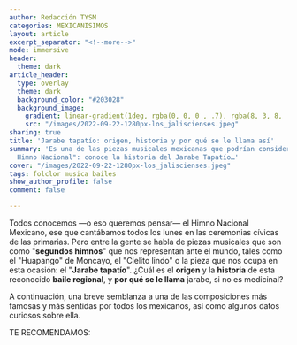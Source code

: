 ```yaml
---
author: Redacción TYSM
categories: MEXICANISIMOS
layout: article
excerpt_separator: "<!--more-->"
mode: immersive
header:
  theme: dark
article_header:
  type: overlay
  theme: dark
  background_color: "#203028"
  background_image:
    gradient: linear-gradient(1deg, rgba(0, 0, 0 , .7), rgba(8, 3, 8, .9))
    src: "/images/2022-09-22-1280px-los_jaliscienses.jpeg"
sharing: true
title: 'Jarabe tapatío: origen, historia y por qué se le llama así'
summary: 'Es una de las piezas musicales mexicanas que podrían considerarse "segundo
  Himno Nacional": conoce la historia del Jarabe Tapatío…'
cover: "/images/2022-09-22-1280px-los_jaliscienses.jpeg"
tags: folclor musica bailes
show_author_profile: false
comment: false

---
```

Todos conocemos —o eso queremos pensar— el Himno Nacional Mexicano, ese que cantábamos todos los lunes en las ceremonias cívicas de las primarias. Pero entre la gente se habla de piezas musicales que son como "**segundos himnos**" que nos representan ante el mundo, tales como el "Huapango" de Moncayo, el "Cielito lindo" o la pieza que nos ocupa en esta ocasión: el "**Jarabe tapatío**". ¿Cuál es el **origen** y la **historia** de esta reconocido **baile regional**, y **por qué se le llama** jarabe, si no es medicinal?

A continuación, una breve semblanza a una de las composiciones más famosas y más sentidas por todos los mexicanos, así como algunos datos curiosos sobre ella.

TE RECOMENDAMOS: